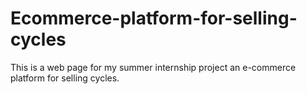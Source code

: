 # Ecommerce-platform-for-selling-cycles

This is a web page for my summer internship project an e-commerce platform for selling cycles.
